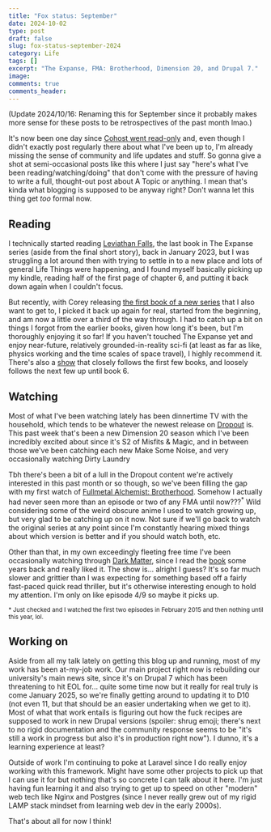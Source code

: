 ```yaml
---
title: "Fox status: September"
date: 2024-10-02
type: post
draft: false
slug: fox-status-september-2024
category: Life
tags: []
excerpt: "The Expanse, FMA: Brotherhood, Dimension 20, and Drupal 7."
image: 
comments: true
comments_header:
---
```

(Update 2024/10/16: Renaming this for September since it probably makes more sense for these posts to be retrospectives of the past month lmao.)

It's now been one day since [Cohost went read-only](https://web.archive.org/web/20241002111606/https://cohost.org/staff/post/7906102-the-final-age-of-pos) and, even though I didn't exactly post regularly there about what I've been up to, I'm already missing the sense of community and life updates and stuff. So gonna give a shot at semi-occasional posts like this where I just say "here's what I've been reading/watching/doing" that don't come with the pressure of having to write a full, thought-out post about A Topic or anything. I mean that's kinda what blogging is supposed to be anyway right? Don't wanna let this thing get *too* formal now.

## Reading
I technically started reading [Leviathan Falls](https://www.goodreads.com/book/show/57397125-leviathan-falls), the last book in The Expanse series (aside from the final short story), back in January 2023, but I was struggling a lot around then with trying to settle in to a new place and lots of general Life Things were happening, and I found myself basically picking up my kindle, reading half of the first page of chapter 6, and putting it back down again when I couldn't focus.

But recently, with Corey releasing [the first book of a new series](https://www.goodreads.com/book/show/201930181-the-mercy-of-gods) that I also want to get to, I picked it back up again for real, started from the beginning, and am now a little over a third of the way through. I had to catch up a bit on things I forgot from the earlier books, given how long it's been, but I'm thoroughly enjoying it so far! If you haven't touched The Expanse yet and enjoy near-future, relatively grounded-in-reality sci-fi (at least as far as like, physics working and the time scales of space travel), I highly recommend it. There's also a [show](https://www.thetvdb.com/series/the-expanse) that closely follows the first few books, and loosely follows the next few up until book 6.

## Watching
Most of what I've been watching lately has been dinnertime TV with the household, which tends to be whatever the newest release on [Dropout](https://www.dropout.tv/browse) is. This past week that's been a new Dimension 20 season which I've been incredibly excited about since it's S2 of Misfits & Magic, and in between those we've been catching each new Make Some Noise, and very occasionally watching Dirty Laundry

Tbh there's been a bit of a lull in the Dropout content we're actively interested in this past month or so though, so we've been filling the gap with my first watch of [Fullmetal Alchemist: Brotherhood](https://www.thetvdb.com/series/fullmetal-alchemist-brotherhood). Somehow I actually had never seen more than an episode or two of any FMA until now???<sup>*</sup> Wild considering some of the weird obscure anime I used to watch growing up, but very glad to be catching up on it now. Not sure if we'll go back to watch the original series at any point since I'm constantly hearing mixed things about which version is better and if you should watch both, etc.

Other than that, in my own exceedingly fleeting free time I've been occasionally watching through [Dark Matter](https://www.thetvdb.com/series/dark-matter-2022), since I read the [book](https://www.goodreads.com/book/show/27833670-dark-matter) some years back and really liked it. The show is... alright I guess? It's so far much slower and grittier than I was expecting for something based off a fairly fast-paced quick read thriller, but it's otherwise interesting enough to hold my attention. I'm only on like episode 4/9 so maybe it picks up.

<sup>* Just checked and I watched the first two episodes in February 2015 and then nothing until this year, lol.</sup>

## Working on
Aside from all my talk lately on getting this blog up and running, most of my work has been at-my-job work. Our main project right now is rebuilding our university's main news site, since it's on Drupal 7 which has been threatening to hit EOL for... quite some time now but it really for real truly is come January 2025, so we're finally getting around to updating it to D10 (not even 11, but that should be an easier undertaking when we get to it). Most of what that work entails is figuring out how the fuck recipes are supposed to work in new Drupal versions (spoiler: shrug emoji; there's next to no rigid documentation and the community response seems to be "it's still a work in progress but also it's in production right now"). I dunno, it's a learning experience at least?

Outside of work I'm continuing to poke at Laravel since I do really enjoy working with this framework. Might have some other projects to pick up that I can use it for but nothing that's so concrete I can talk about it here. I'm just having fun learning it and also trying to get up to speed on other "modern" web tech like Nginx and Postgres (since I never really grew out of my rigid LAMP stack mindset from learning web dev in the early 2000s).

That's about all for now I think!
